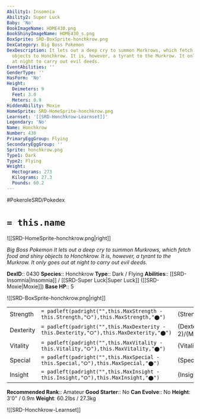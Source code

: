 ```yaml
---
Ability1: Insomnia
Ability2: Super Luck
Baby: 'No'
BookImageName: HOME430.png
BookShinyImageName: HOME430_s.png
BoxSprite: SRD-BoxSprite-honchkrow.png
DexCategory: Big Boss Pokemon
DexDescription: It lets out a deep cry to summon Murkrows, which fetch food and shiny
  objects to Honchkrow. It is, however, a tyrant to the Murkrow. It only goes out
  at night to carry out evil deeds.
EventAbilities: ''
GenderType: ''
HasForm: 'No'
Height:
  Deimeters: 9
  Feet: 3.0
  Meters: 0.9
HiddenAbility: Moxie
HomeSprite: SRD-HomeSprite-honchkrow.png
Learnset: '[[SRD-Honchkrow-Learnset]]'
Legendary: 'No'
Name: Honchkrow
Number: 430
PrimaryEggGroup: Flying
SecondaryEggGroup: ''
Sprite: honchkrow.png
Type1: Dark
Type2: Flying
Weight:
  Hectograms: 273
  Kilograms: 27.3
  Pounds: 60.2
---
```


#PokeroleSRD/Pokedex

# `= this.name`

![[SRD-HomeSprite-honchkrow.png|right]]

*Big Boss Pokemon*
*It lets out a deep cry to summon Murkrows, which fetch food and shiny objects to Honchkrow. It is, however, a tyrant to the Murkrow. It only goes out at night to carry out evil deeds.*

**DexID**:: 0430
**Species**:: Honchkrow
**Type**:: Dark / Flying
**Abilities**:: [[SRD-Insomnia|Insomnia]] / [[SRD-Super Luck|Super Luck]] ([[SRD-Moxie|Moxie]])
**Base HP**:: 5

![[SRD-BoxSprite-honchkrow.png|right]]

|           |                                                                                        |                                          |
| --------- | -------------------------------------------------------------------------------------- | ---------------------------------------- |
| Strength  | `= padleft(padright("",this.MaxStrength - this.Strength,"⭘"),this.MaxStrength,"⬤")`    | (Strength::3)/(MaxStrength::7)   |
| Dexterity | `= padleft(padright("",this.MaxDexterity - this.Dexterity,"⭘"),this.MaxDexterity,"⬤")` | (Dexterity:: 2)/(MaxDexterity::5) |
| Vitality  | `= padleft(padright("",this.MaxVitality - this.Vitality,"⭘"),this.MaxVitality,"⬤")`    | (Vitality::2)/(MaxVitality::4)   |
| Special   | `= padleft(padright("",this.MaxSpecial - this.Special,"⭘"),this.MaxSpecial,"⬤")`       | (Special::3)/(MaxSpecial::6)     |
| Insight   | `= padleft(padright("",this.MaxInsight - this.Insight,"⭘"),this.MaxInsight,"⬤")`       | (Insight::2)/(MaxInsight::4)     |

**Recommended Rank**:: Amateur
**Good Starter**:: No
**Can Evolve**:: No
**Height**: 3'0" / 0.9m
**Weight**: 60.2lbs / 27.3kg

![[SRD-Honchkrow-Learnset]]